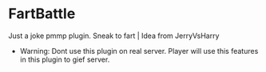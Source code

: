 # FartBattle

Just a joke pmmp plugin. Sneak to fart | Idea from JerryVsHarry

* Warning: Dont use this plugin on real server. Player will use this features in this plugin to gief server.
